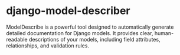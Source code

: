 # django-model-describer
ModelDescribe is a powerful tool designed to automatically generate detailed documentation for Django models. It provides clear, human-readable descriptions of your models, including field attributes, relationships, and validation rules.
